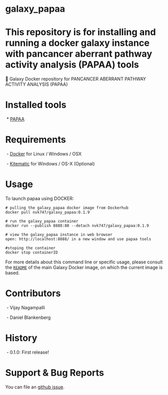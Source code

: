 # galaxy_papaa
This repository is for installing and running a docker galaxy instance with pancancer aberrant pathway activity analysis (PAPAA) tools 
==================================

:whale: Galaxy Docker repository for PANCANCER ABERRANT PATHWAY ACTIVITY ANALYSIS (PAPAA)

# Installed tools

 * [PAPAA](https://github.com/nvk747/papaa)

# Requirements

 - [Docker](https://docs.docker.com/installation/) for Linux / Windows / OSX
 
 - [Kitematic](https://kitematic.com/) for Windows / OS-X (Optional)

# Usage

To launch papaa using DOCKER:

```
# pulling the galaxy_papaa docker image from Dockerhub
docker pull nvk747/galaxy_papaa:0.1.9

# run the galaxy_papaa container
docker run --publish 8888:80 --detach nvk747/galaxy_papaa:0.1.9

# view the galaxy_papaa instance in web browser
open: http://localhost:8888/ in a new window and use papaa tools

#stoping the container
docker stop containerID
```

For more details about this command line or specific usage, please consult the
[`README`](https://github.com/bgruening/docker-galaxy-stable/blob/master/README.md) of the main Galaxy Docker image, on which the current image is based.

# Contributors
 - Vijay Nagampalli
 
 - Daniel Blankenberg

# History

 - 0.1.0: First release!

# Support & Bug Reports

You can file an [github issue](https://github.com/nvk747/papaa/issues). 
